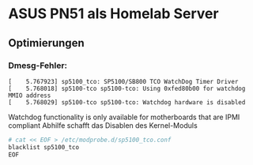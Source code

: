 # ASUS PN51 als Homelab Server

## Optimierungen

### Dmesg-Fehler:
```
[    5.767923] sp5100_tco: SP5100/SB800 TCO WatchDog Timer Driver
[    5.768018] sp5100-tco sp5100-tco: Using 0xfed80b00 for watchdog MMIO address
[    5.768029] sp5100-tco sp5100-tco: Watchdog hardware is disabled
```

Watchdog functionality is only available for motherboards that are IPMI compliant
Abhilfe schafft das Disablen des Kernel-Moduls
```sh
# cat << EOF > /etc/modprobe.d/sp5100_tco.conf 
blacklist sp5100_tco
EOF
```

